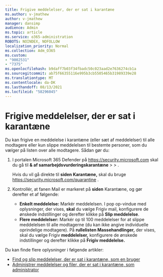 ```yaml
---
title: Frigive meddelelser, der er sat i karantæne
ms.author: v-jmathew
author: v-jmathew
manager: dansimp
audience: Admin
ms.topic: article
ms.service: o365-administration
ROBOTS: NOINDEX, NOFOLLOW
localization_priority: Normal
ms.collection: Adm_O365
ms.custom:
- "9002531"
- "7375"
ms.openlocfilehash: b9daff7b03f34fbadc50c023aad2e7636274cb1a
ms.sourcegitcommit: ab75f66355116e995b3cb5505465b31989339e28
ms.translationtype: MT
ms.contentlocale: da-DK
ms.lasthandoff: 08/13/2021
ms.locfileid: "58296045"
---
```

# <a name="release-quarantined-messages"></a>Frigive meddelelser, der er sat i karantæne

Du kan frigive en meddelelse i karantæne (eller sæt af meddelelser) til alle modtagere eller kun slippe meddelelsen til bestemte personer, som du vælger på listen over alle modtagere. Sådan gør du:

1. I portalen Microsoft 365 Defender på <https://security.microsoft.com> skal du gå til **& af samarbejdsvurderingskarantæne** \>  \> .

   Hvis du vil gå direkte til **siden Karantæne,** skal du bruge <https://security.microsoft.com/quarantine> .

2. Kontrollér,  at fanen Mail er markeret på **siden** Karantæne, og gør derefter et af følgende:
   - **Enkelt meddelelse:** Markér meddelelsen. I pop op-vindue med oplysninger, der vises, **skal** du vælge Frigiv mail, konfigurere de ønskede indstillinger og derefter klikke på **Slip meddelelse**.
   - **Flere meddelelser:** Markér op til 100 meddelelser for at slippe meddelelsen til alle modtagerne (du kan ikke angive individuelle oprindelige modtagere). På **rullelisten Massehandlinger,** der vises, skal du vælge Frigiv **meddelelser,** konfigurere de ønskede indstillinger og derefter klikke på **Frigiv meddelelse.**

Du kan finde flere oplysninger i følgende artikler:

- [Find og slip meddelelser, der er sat i karantæne, som en bruger](https://docs.microsoft.com/microsoft-365/security/office-365-security/find-and-release-quarantined-messages-as-a-user)
- [Administrer meddelelser og filer, der er sat i karantæne, som administrator](https://docs.microsoft.com/microsoft-365/security/office-365-security/manage-quarantined-messages-and-files)
